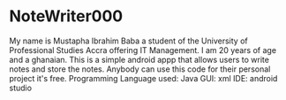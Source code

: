 # NoteWriter000
My name is Mustapha Ibrahim Baba a student of the University of Professional Studies Accra offering IT Management. I am 20 years of age and a ghanaian. 
This is a simple android appp that allows users to write notes and store the notes. Anybody can use this code for their personal project it's free.
Programming Language used: Java
GUI: xml
IDE: android studio

